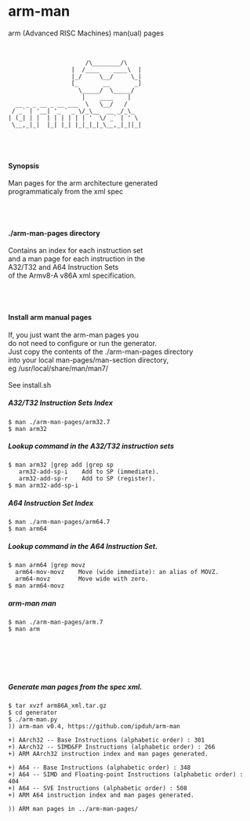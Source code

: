 # arm-man
arm (Advanced RISC Machines) man(ual) pages
<br>
<br>


```

                      /\________/\
                  |  /____    ____\  |
                  |_/     \__/     \_|
                  [_       __       _]
                    \_____/  \_____/
                     |    ____    |
  __ _ _ __ _ __ ___  \   \__/   /
 / _` | '__| '_ ` _ \/_\__  __ _/_\_
| (_| | |  | | | | | | '  \/ _` | ' \
 \__,_|_|  |_| |_| |_|_|_|_\__,_|_||_|

```

<br>
<br>

#### Synopsis
 Man pages for the arm architecture generated <br>
 programmaticaly from  the xml spec

<br>
<br>


#### ./arm-man-pages directory
  Contains an index for each instruction set <br>
and a man page for each instruction in the <br>
A32/T32 and A64 Instruction Sets <br>
of the Armv8-A v86A xml specification.

<br>
<br>

#### Install arm manual pages
  If, you just want the arm-man pages you <br>
do not need to configure or run the generator. <br>
Just copy the contents of the ./arm-man-pages directory <br>
into your local man-pages/man-section directory, <br>
eg /usr/local/share/man/man7/
<br>
<br>
See install.sh
<br>



##### A32/T32 Instruction Sets Index
```
$ man ./arm-man-pages/arm32.7
$ man arm32
```

##### Lookup command in the A32/T32 instruction sets
```
$ man arm32 |grep add |grep sp
   arm32-add-sp-i    Add to SP (immediate).
   arm32-add-sp-r    Add to SP (register).
$ man arm32-add-sp-i
```

##### A64 Instruction Set Index
```
$ man ./arm-man-pages/arm64.7
$ man arm64
```

##### Lookup command in the A64 Instruction Set.
```
$ man arm64 |grep movz
  arm64-mov-movz    Move (wide immediate): an alias of MOVZ.
  arm64-movz        Move wide with zero.
$ man arm64-movz
```

##### arm-man man
```
$ man ./arm-man-pages/arm.7
$ man arm
```

<br>
<br>
<br>
<br>

##### Generate man pages from the spec xml.
```
$ tar xvzf arm86A_xml.tar.gz
$ cd generator
$ ./arm-man.py
)) arm-man v0.4, https://github.com/ipduh/arm-man

+) AArch32 -- Base Instructions (alphabetic order) : 301
+) AArch32 -- SIMD&FP Instructions (alphabetic order) : 266
+) ARM AArch32 instruction index and man pages generated.

+) A64 -- Base Instructions (alphabetic order) : 348
+) A64 -- SIMD and Floating-point Instructions (alphabetic order) : 404
+) A64 -- SVE Instructions (alphabetic order) : 508
+) ARM A64 instruction index and man pages generated.

)) ARM man pages in ../arm-man-pages/

```

<br>
<br>

